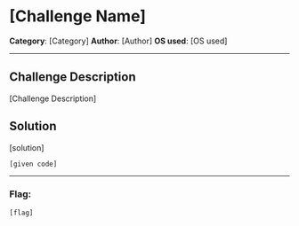 # [Challenge Name]

**Category**: [Category]
**Author**: [Author]
**OS used**: [OS used]

----

## Challenge Description
[Challenge Description]

## Solution

[solution]

```
[given code]
```

----

### Flag:
```
[flag]
```



